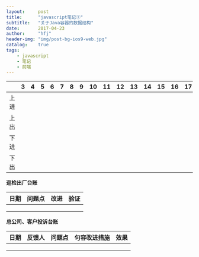 ```yaml
---
layout:     post
title:      "javascript笔记①"
subtitle:   "关于Java容器的数据结构"
date:       2017-04-23
author:     "hfj"
header-img: "img/post-bg-ios9-web.jpg"
catalog:    true
tags:
    - javascript
    - 笔记
    - 前端
---
```


|  |  3  |  4  |  5  | 6 | 7| 8 | 9 | 10 | 11 | 12 | 13 | 14 | 15 | 16 | 17 | 18 | 19 | 20 | 21 | 22 | 23 | 24 |  25| 26 | 27 |28  |29  | 30 | 31 |
|:---:| :-- | :-- | :--|:--|:--|:--|:--|:--|:--|:--|:--|:--|:--|:--|:--|:--|:--|:--|:--|:--|:--|:--|:--|:--|:--|:--|:--|:--|:--|
| 上进 | | | | | | | | | | | | | | | | | | | | | | | | | | | | | |
| 上出 | | | | | | | | | | | | | | | | | | | | | | | | | | | | | |
| 下进 | | | | | | | | | | | | | | | | | | | | | | | | | | | | | |
| 下出 | | | | | | | | | | | | | | | | | | | | | | | | | | | | | |

**巡检出厂台账**

| 日期 | 问题点 | 改进 | 验证 |
| :--: | :--- | :---: | :--- |
|  |  |  |  |
|  |  |  |  |
|  |  |  |  |

**总公司、客户投诉台账**

| 日期 | 反馈人 | 问题点 |句容改进措施 | 效果 |
| :--: | :--- | :---: | :--- | :--- |
|  |  |  |  ||
|  |  |  |  ||
|  |  |  |  ||
